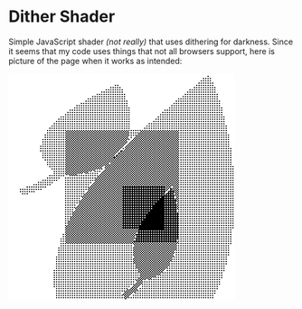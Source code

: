 # Dither Shader

Simple JavaScript shader _(not really)_ that uses dithering for darkness. Since it seems that my code uses things that not all browsers support, here is picture of the page when it works as intended:

![Screenshot](screenshot.png)
